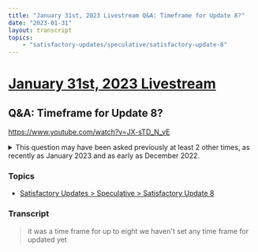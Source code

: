```yaml
---
title: "January 31st, 2023 Livestream Q&A: Timeframe for Update 8?"
date: "2023-01-31"
layout: transcript
topics:
    - "satisfactory-updates/speculative/satisfactory-update-8"
---
```

# [January 31st, 2023 Livestream](../2023-01-31.md)
## Q&A: Timeframe for Update 8?
https://www.youtube.com/watch?v=JX-sTD_N_vE
<details>
<summary>This question may have been asked previously at least 2 other times, as recently as January 2023 and as early as December 2022.</summary>

* [January 10th, 2023 Livestream Q&A: Is there any exciting things that you can talk about?](./yt-sZWTb7TbIKQ.md) [https://www.youtube.com/watch?v=sZWTb7TbIKQ](https://www.youtube.com/watch?v=sZWTb7TbIKQ)
* [December 20th, 2022 Livestream Q&A: Can you tell us when we will hear about the next Update?](./yt-DqYCP5uIxRk.md) [https://www.youtube.com/watch?v=DqYCP5uIxRk](https://www.youtube.com/watch?v=DqYCP5uIxRk)
</details>


### Topics
* [Satisfactory Updates > Speculative > Satisfactory Update 8](../topics/satisfactory-updates/speculative/satisfactory-update-8.md)

### Transcript

> it was a time frame for up to eight we haven't set any time frame for updated yet
